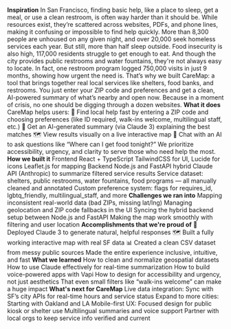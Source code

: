 **Inspiration**
In San Francisco, finding basic help, like a place to sleep, get a meal, or use a clean restroom, is often way harder than it should be. While resources exist, they’re scattered across websites, PDFs, and phone lines, making it confusing or impossible to find help quickly.
More than 8,300 people are unhoused on any given night, and over 20,000 seek homeless services each year. But still, more than half sleep outside. Food insecurity is also high, 117,000 residents struggle to get enough to eat. And though the city provides public restrooms and water fountains, they're not always easy to locate. In fact, one restroom program logged 750,000 visits in just 9 months, showing how urgent the need is.
That’s why we built CareMap: a tool that brings together real local services like shelters, food banks, and restrooms. You just enter your ZIP code and preferences and get a clean, AI-powered summary of what’s nearby and open now.
Because in a moment of crisis, no one should be digging through a dozen websites.
**What it does**
CareMap helps users:
📍 Find local help fast by entering a ZIP code and choosing preferences (like ID required, walk-ins welcome, multilingual staff, etc.)
🧠 Get an AI-generated summary (via Claude 3) explaining the best matches
🗺️ View results visually on a live interactive map
💬 Chat with an AI to ask questions like “Where can I get food tonight?”
We prioritize accessibility, urgency, and clarity to serve those who need help the most.
**How we built it**
Frontend React + TypeScript
TailwindCSS for UI, Lucide for icons
Leaflet.js for mapping
Backend Node.js and FastAPI hybrid
Claude API (Anthropic) to summarize filtered service results
Service dataset: shelters, public restrooms, water fountains, food programs — all manually cleaned and annotated
Custom preference system: flags for requires_id, lgbtq_friendly, multilingual_staff, and more
**Challenges we ran into**
Mapping inconsistent real-world data (bad ZIPs, missing lat/lng)
Managing geolocation and ZIP code fallbacks in the UI
Syncing the hybrid backend setup between Node.js and FastAPI
Making the map work smoothly with filtering and user location
**Accomplishments that we're proud of**
🧠 Deployed Claude 3 to generate natural, helpful responses
🗺️ Built a fully working interactive map with real SF data
📊 Created a clean CSV dataset from messy public sources
Made the entire experience inclusive, intuitive, and fast
**What we learned**
How to clean and normalize geospatial datasets
How to use Claude effectively for real-time summarization
How to build voice-powered apps with Vapi
How to design for accessibility and urgency, not just aesthetics
That even small filters like “walk-ins welcome” can make a huge impact
**What's next for CareMap**
Live data integration: Sync with SF’s city APIs for real-time hours and service status
Expand to more cities: Starting with Oakland and LA
Mobile-first UX: Focused design for public kiosk or shelter use
Multilingual summaries and voice support
Partner with local orgs to keep service info verified and current
